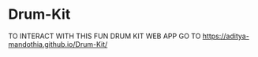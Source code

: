 # Drum-Kit

TO INTERACT WITH THIS FUN DRUM KIT WEB APP GO TO https://aditya-mandothia.github.io/Drum-Kit/
